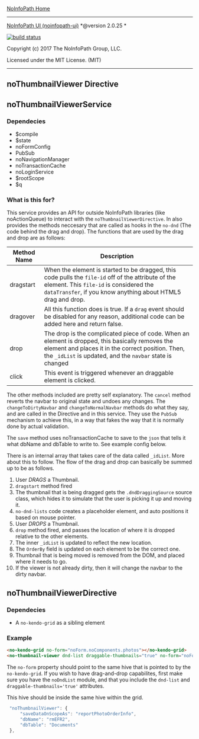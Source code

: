 [NoInfoPath Home](http://gitlab.imginconline.com/noinfopath/noinfopath/wikis/home)

___

[NoInfoPath UI (noinfopath-ui)](home)  *@version 2.0.25 *

[![build status](http://gitlab.imginconline.com/noinfopath/noinfopath-ui/badges/master/build.svg)](http://gitlab.imginconline.com/noinfopath/noinfopath-ui/commits/master)

Copyright (c) 2017 The NoInfoPath Group, LLC.

Licensed under the MIT License. (MIT)

___

noThumbnailViewer Directive
------------------------



## noThumbnailViewerService

### Dependecies
+ $compile
+ $state
+ noFormConfig
+ PubSub
+ noNavigationManager
+ noTransactionCache
+ noLoginService
+ $rootScope
+ $q

### What is this for?
This service provides an API for outside NoInfoPath libraries (like noActionQueue) to interact with the `noThumbnailViewerDirective`. In also
provides the methods neccesary that are called as hooks in the `no-dnd` (The code behind the drag and drop).
The functions that are used by the drag and drop are as follows:

 | Method Name | Description                                                                                                                                                                                                        |
 |-------------|--------------------------------------------------------------------------------------------------------------------------------------------------------------------------------------------------------------------|
 | dragstart   | When the element is started to be dragged, this code pulls the `file-id` off of the attribute of the element. This `file-id` is considered the `dataTransfer`, if you know anything about HTML5 drag and drop.     |
 | dragover    | All this function does is true. If a `drag` event should be disabled for any reason, additional code can be added here and return false.                                                                           |
 | drop        | The drop is the complicated piece of code. When an element is dropped, this basically removes the element and places it in the correct position. Then, the `_idList` is updated, and the `navbar` state is changed |
 | click       | This event is triggered whenever an draggable element is clicked.                                                                                                                                                  |

The other methods included are pretty self explanatory. The `cancel` method reverts the navbar to original state and undoes any changes. The `changeToDirtyNavbar` and
`changeToNormalNavbar` methods do what they say, and are called in the Directive and in this service. They use the `PubSub` mechanism to achieve this, in a way that
fakes the way that it is normally done by actual validation.

The `save` method uses noTransactionCache to save to the `json` that tells it what dbName and dbTable to write to. See example config below.



There is an internal array that takes care of the data called `_idList`. More about this to follow. The flow of the drag and drop can basically be summed
up to be as follows.

1. User *DRAGS* a Thumbnail.
2. `dragstart` method fired
3. The thumbnail that is being dragged gets the `.dndDraggingSource` source class, which hides it to simulate that the user is picking it up and moving it.
3. `no-dnd-lists` code creates a placeholder element, and auto positions it based on mouse pointer.
4. User *DROPS* a Thumbnail.
5. `drop` method fired, and passes the location of where it is dropped relative to the other elements.
5. The inner `_idList` is updated to reflect the new location.
6. The `OrderBy` field is updated on each element to be the correct one.
6. Thumbnail that is being moved is removed from the DOM, and placed where it needs to go.
7. If the viewer is not already dirty, then it will change the navbar to the dirty navbar.



## noThumbnailViewerDirective

### Dependecies
+ A `no-kendo-grid` as a sibling element

### Example
```html
<no-kendo-grid no-form="noForm.noComponents.photos"></no-kendo-grid>
<no-thumbnail-viewer dnd-list draggable-thumbnails="true" no-form="noForm.noComponents.photos"></no-thumbnail-viewer>
```
The `no-form` property should point to the same hive that is pointed to by the `no-kendo-grid`. If you wish to have drag-and-drop capabilites,
first make sure you have the `noDndList` module, and that you include the `dnd-list` and `draggable-thumbnails='true'` attributes.


This hive should be inside the same hive within the grid.
```js
 "noThumbnailViewer": {
     "saveDataOnScopeAs": "reportPhotoOrderInfo",
     "dbName": "rmEFR2",
     "dbTable": "Documents"
 },
```



